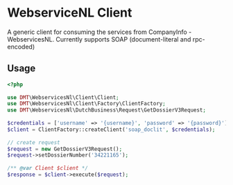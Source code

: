 # WebserviceNL Client

A generic client for consuming the services from CompanyInfo - WebservicesNL.
Currently supports SOAP (document-literal and rpc-encoded)

## Usage

```php
<?php
 
use DMT\WebservicesNl\Client\Client;
use DMT\WebservicesNl\Client\Factory\ClientFactory;
use DMT\WebservicesNl\DutchBusiness\Request\GetDossierV3Request;
 
$credentials = ['username' => '{username}', 'password' => '{password}'];
$client = ClientFactory::createClient('soap_doclit', $credentials);
 
// create request
$request = new GetDossierV3Request();
$request->setDossierNumber('34221165');
 
/** @var Client $client */
$response = $client->execute($request);
```
